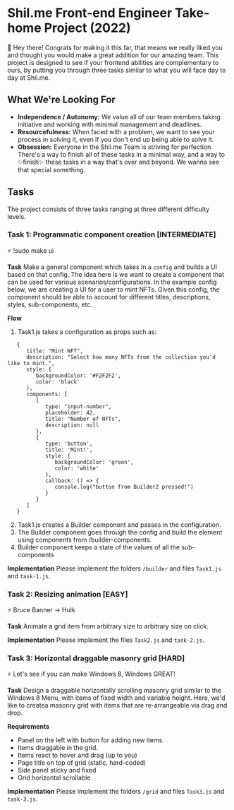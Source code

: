 # Shil.me Front-end Engineer Take-home Project (2022)

👋 Hey there! Congrats for making it this far, that means we really liked you and thought you would make a great addition for our amazing team. This project is designed to see if your frontend abilities are complementary to ours, by putting you through three tasks similar to what you will face day to day at Shil.me.

## What We're Looking For

- **Independence / Autonomy:** We value all of our team members taking initiative and working with minimal management and deadlines.
- **Resourcefulness:** When faced with a problem, we want to see your process in solving it, even if you don't end up being able to solve it.
- **Obsession:** Everyone in the Shil.me Team is striving for perfection. There's a way to finish all of these tasks in a minimal way, and a way to ✨finish✨ these tasks in a way that's over and beyond. We wanna see that special something.

## Tasks
The project consists of three tasks ranging at three different difficulty levels.

### Task 1: Programmatic component creation [INTERMEDIATE]
⚡️ !sudo make ui

**Task**
Make a general component which takes in a `config` and builds a UI based on that config. The idea here is we want to create a component that can be used for various scenarios/configurations. In the example config below, we are creating a UI for a user to mint NFTs. Given this config, the component should be able to account for different titles, descriptions, styles, sub-components, etc.

**Flow**
1. Task1.js takes a configuration as props such as:

```
   {
      title: "Mint NFT",
      description: "Select how many NFTs from the collection you’d like to mint.",
      style: {
         backgroundColor: '#F2F2F2',
         color: 'black'
      },
      components: [
         {
            type: "input-number",
            placeholder: 42,
            title: "Number of NFTs",
            description: null
         },
         {
            type: 'button',
            title: 'Mint!',
            style: {
               backgroundColor: 'green',
               color: 'white'
            },
            callback: () => {
               console.log("button from Builder2 pressed!")
            }
         }
      ]
   }
```

2. Task1.js creates a Builder component and passes in the configuration.
3. The Builder component goes through the config and build the element using components from /builder-components.
4. Builder component keeps a state of the values of all the sub-components

**Implementation**
Please implement the folders `/builder` and files `Task1.js` and `task-1.js`.

### Task 2: Resizing animation [EASY]
⚡️ Bruce Banner -> Hulk

**Task**
Animate a grid item from arbitrary size to arbitrary size on click.

**Implementation**
Please implement the files `Task2.js` and `task-2.js`.

### Task 3: Horizontal draggable masonry grid [HARD]
⚡️ Let's see if you can make Windows 8, Windows GREAT!

**Task**
Design a draggable horizontally scrolling masonry grid similar to the Windows 8 Menu, with items of fixed width and variable height. Here, we'd like to createa masonry grid with items that are re-arrangeable via drag and drop.

**Requirements**
- Panel on the left with button for adding new items.
- Items draggable in the grid.
- Items react to hover and drag (up to you)
- Page title on top of grid (static, hard-coded)
- Side panel sticky and fixed
- Grid horizontal scrollable

**Implementation**
Please implement the folders `/grid` and files `Task3.js` and `task-3.js`.
